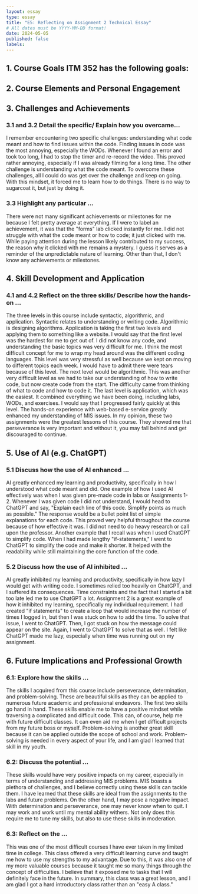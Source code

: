 ```yaml
---
layout: essay
type: essay
title: "E5: Reflecting on Assignment 2 Technical Essay"
# All dates must be YYYY-MM-DD format!
date: 2024-05-05
published: false
labels:
---
```


## 1. Course Goals ITM 352 has the following goals:

## 2. Course Elements and Personal Engagement

## 3. Challenges and Achievements

### 3.1 and 3.2 Detail the specific/ Explain how you overcame... 
I remember encountering two specific challenges: understanding what code meant and how to find issues within the code. Finding issues in code was the most annoying, especially the WODs. Whenever I found an error and took too long, I had to stop the timer and re-record the video. This proved rather annoying, especially if I was already filming for a long time. The other challenge is understanding what the code meant. To overcome these challenges, all I could do was get over the challenge and keep on going. With this mindset, it forced me to learn how to do things. There is no way to sugarcoat it, but just by doing it. 

### 3.3 Highlight any particular ... 
There were not many significant achievements or milestones for me because I felt pretty average at everything. If I were to label an achievement, it was that the "forms" lab clicked instantly for me. I did not struggle with what the code meant or how to code; it just clicked with me. While paying attention during the lesson likely contributed to my success, the reason why it clicked with me remains a mystery. I guess it serves as a reminder of the unpredictable nature of learning. Other than that, I don't know any achievements or milestones. 

## 4. Skill Development and Application

### 4.1 and 4.2 Reflect on the three skills/ Describe how the hands-on ... 
The three levels in this course include syntactic, algorithmic, and application. Syntactic relates to understanding or writing code. Algorithmic is designing algorithms. Application is taking the first two levels and applying them to something like a website. I would say that the first level was the hardest for me to get out of. I did not know any code, and understanding the basic topics was very difficult for me. I think the most difficult concept for me to wrap my head around was the different coding languages. This level was very stressful as well because we kept on moving to different topics each week. I would have to admit there were tears because of this level. The next level would be algorithmic. This was another very difficult level as we had to take our understanding of how to write code, but now create code from the start. The difficulty came from thinking of what to code and how to code it. The last level is application, which was the easiest. It combined everything we have been doing, including labs, WODs, and exercises. I would say that I progressed fairly quickly at this level. The hands-on experience with web-based e-service greatly enhanced my understanding of MIS issues. In my opinion, these two assignments were the greatest lessons of this course. They showed me that perseverance is very important and without it, you may fall behind and get discouraged to continue. 


## 5. Use of AI (e.g. ChatGPT)

### 5.1 Discuss how the use of AI enhanced ... 
AI greatly enhanced my learning and productivity, specifically in how I understood what code meant and did. One example of how I used AI effectively was when I was given pre-made code in labs or Assignments 1-2. Whenever I was given code I did not understand, I would head to ChatGPT and say, "Explain each line of this code. Simplify points as much as possible." The response would be a bullet point list of simple explanations for each code. This proved very helpful throughout the course because of how effective it was. I did not need to do heavy research or call upon the professor. Another example that I recall was when I used ChatGPT to simplify code. When I had made lengthy "if-statements," I went to ChatGPT to simplify the code and make it shorter. It helped with the readability while still maintaining the core function of the code. 

### 5.2 Discuss how the use of AI inhibited ... 
AI greatly inhibited my learning and productivity, specifically in how lazy I would get with writing code. I sometimes relied too heavily on ChatGPT, and I suffered its consequences. Time constraints and the fact that I started a bit too late led me to use ChatGPT a lot. Assignment 2 is a great example of how it inhibited my learning, specifically my individual requirement. I had created "if statements" to create a loop that would increase the number of times I logged in, but then I was stuck on how to add the time. To solve that issue, I went to ChatGPT. Then, I got stuck on how the message could appear on the site. Again, I went to ChatGPT to solve that as well. I felt like ChatGPT made me lazy, especially when time was running out on my assignment. 



## 6. Future Implications and Professional Growth

### 6.1: Explore how the skills ... 
The skills I acquired from this course include perseverance, determination, and problem-solving. These are beautiful skills as they can be applied to numerous future academic and professional endeavors. The first two skills go hand in hand. These skills enable me to have a positive mindset while traversing a complicated and difficult code. This can, of course, help me with future difficult classes. It can even aid me when I get difficult projects from my future boss or myself. Problem-solving is another great skill because it can be applied outside the scope of school and work. Problem-solving is needed in every aspect of your life, and I am glad I learned that skill in my youth. 

### 6.2: Discuss the potential ...
These skills would have very positive impacts on my career, especially in terms of understanding and addressing MIS problems. MIS boasts a plethora of challenges, and I believe correctly using these skills can tackle them. I have learned that these skills are ideal from the assignments to the labs and future problems. On the other hand, I may pose a negative impact. With determination and perseverance, one may never know when to quit. I may work and work until my mental ability withers. Not only does this require me to tune my skills, but also to use these skills in moderation. 

### 6.3: Reflect on the ...
This was one of the most difficult courses I have ever taken in my limited time in college. This class offered a very difficult learning curve and taught me how to use my strengths to my advantage. Due to this, it was also one of my more valuable courses because it taught me so many things through the concept of difficulties. I believe that it exposed me to tasks that I will definitely face in the future. In summary, this class was a great lesson, and I am glad I got a hard introductory class rather than an "easy A class."





